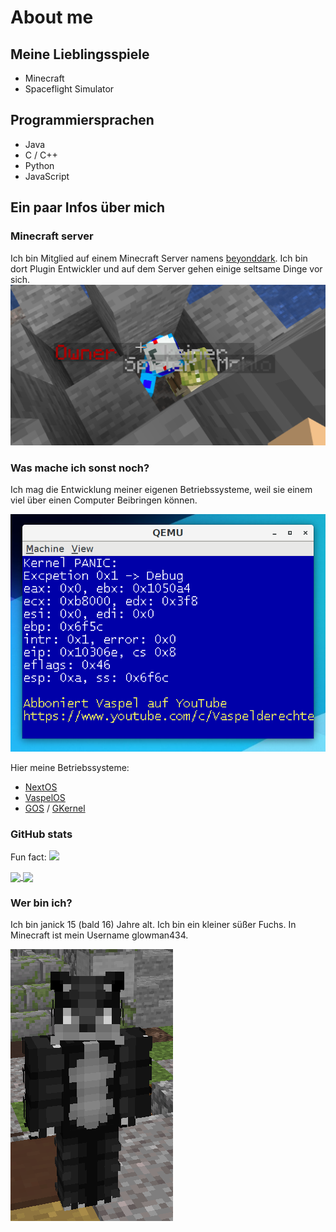 # About me

## Meine Lieblingsspiele

- Minecraft
- Spaceflight Simulator

## Programmiersprachen

- Java
- C / C++
- Python
- JavaScript

## Ein paar Infos über mich

### Minecraft server

Ich bin Mitglied auf einem Minecraft Server namens [beyonddark](https://beyonddark.de/). Ich bin dort Plugin Entwickler und auf dem Server gehen einige seltsame Dinge vor sich. ![](images/2021-01-17.png)

### Was mache ich sonst noch?

Ich mag die Entwicklung meiner eigenen Betriebssysteme, weil sie einem viel über einen Computer Beibringen können.  

![](images/2020-11-25.png)

Hier meine Betriebssysteme:  

- [NextOS](https://github.com/Glowman554/NextOS)
- [VaspelOS](https://github.com/Glowman554/VaspelOS)
- [GOS](https://github.com/Glowman554/gos) / [GKernel](https://github.com/Glowman554/gkernel)

### GitHub stats

Fun fact:  ![](https://komarev.com/ghpvc/?username=Glowman554)

<a href="#">
  <img align="center" src="https://github-readme-stats.vercel.app/api/top-langs/?username=Glowman554&layout=compact" width="333" />
</a>
<a href="#">
  <img align="center" src="https://github-readme-stats.vercel.app/api?username=Glowman554&show_icons=true" width="400"/>
</a>

### Wer bin ich?

Ich bin janick 15 (bald 16) Jahre alt. Ich bin ein kleiner süßer Fuchs. In Minecraft ist mein Username glowman434.

![](images/2021-01-24.png)
